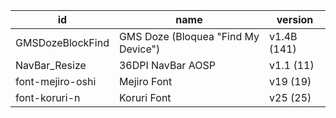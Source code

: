 | id               | name                                | version     |
|------------------|-------------------------------------|-------------|
| GMSDozeBlockFind | GMS Doze (Bloquea "Find My Device") | v1.4B (141) |
| NavBar_Resize    | 36DPI NavBar AOSP                   | v1.1 (11)   |
| font-mejiro-oshi | Mejiro Font                         | v19 (19)    |
| font-koruri-n    | Koruri Font                         | v25 (25)    |